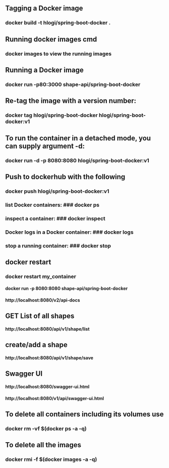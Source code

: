 

##  Tagging a Docker image ###
### docker build -t  hlogi/spring-boot-docker . ###

## Running docker images cmd ##
### docker images  to view the running images ###

## Running a Docker image  ##
### docker run -p80:3000 shape-api/spring-boot-docker ###

## Re-tag the image with a version number: ##
### docker tag hlogi/spring-boot-docker hlogi/spring-boot-docker:v1 ###

## To run the container in a detached mode, you can supply argument -d:
### docker run -d -p 8080:8080 hlogi/spring-boot-docker:v1 ###


## Push to dockerhub with  the following

### docker push hlogi/spring-boot-docker:v1

### list Docker containers: ### docker ps

### inspect a container: ### docker inspect <container-id>

### Docker logs in a Docker container: ### docker logs <container-id>

### stop a running container: ### docker stop <container-id>

## docker restart ##

### docker restart my_container ###

#### docker run -p 8080:8080 shape-api/spring-boot-docker

#### http://localhost:8080/v2/api-docs

## GET List of all shapes
#### http://localhost:8080/api/v1/shape/list

## create/add a shape
#### http://localhost:8080/api/v1/shape/save

## Swagger UI
#### http://localhost:8080/swagger-ui.html


#### http://localhost:8080/v1/api/swagger-ui.html

## To delete all containers including its volumes use
### docker rm -vf $(docker ps -a -q)

## To delete all the images
### docker rmi -f $(docker images -a -q)